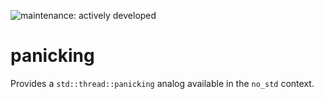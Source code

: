 ![maintenance: actively developed](https://img.shields.io/badge/maintenance-actively--developed-brightgreen.svg)

# panicking

Provides a `std::thread::panicking` analog available in the `no_std` context.
